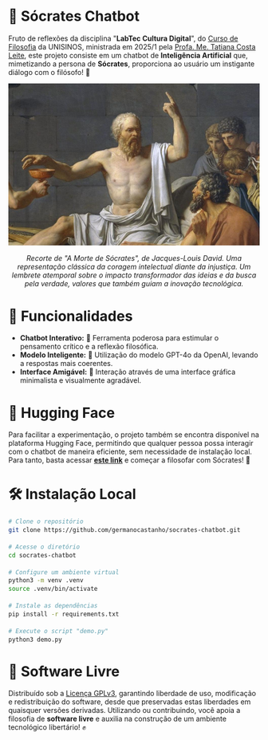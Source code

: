 # 📖 Sócrates Chatbot

Fruto de reflexões da disciplina "**LabTec Cultura Digital**", do [Curso de Filosofia](https://ead.unisinos.br/cursos-graduacao/filosofia) da UNISINOS, ministrada em 2025/1 pela [Profa. Me. Tatiana Costa Leite](http://lattes.cnpq.br/6897855276768211), este projeto consiste em um chatbot de **Inteligência Artificial** que, mimetizando a persona de **Sócrates**, proporciona ao usuário um instigante diálogo com o filósofo! 🤔

<div align="center">
  <img style="max-width: 100%; height: auto;" src="assets/socrates.jpg" />
  <p>
    <i>Recorte de "A Morte de Sócrates", de Jacques-Louis David. Uma representação clássica da coragem intelectual diante da injustiça. Um lembrete atemporal sobre o impacto transformador das ideias e da busca pela verdade, valores que também guiam a inovação tecnológica.</i>
  </p>
</div>

# 🚀 Funcionalidades

- **Chatbot Interativo:** 🤖 Ferramenta poderosa para estimular o pensamento crítico e a reflexão filosófica.
- **Modelo Inteligente:** 🧠 Utilização do modelo GPT-4o da OpenAI, levando a respostas mais coerentes.
- **Interface Amigável:** 🎨 Interação através de uma interface gráfica minimalista e visualmente agradável.

# 🤗 Hugging Face

Para facilitar a experimentação, o projeto também se encontra disponível na plataforma Hugging Face, permitindo que qualquer pessoa possa interagir com o chatbot de maneira eficiente, sem necessidade de instalação local. Para tanto, basta acessar [**este link**](https://huggingface.co/spaces/germanocastanho/socrates-chatbot) e começar a filosofar com Sócrates! 💭

# 🛠️ Instalação Local

```bash
# Clone o repositório
git clone https://github.com/germanocastanho/socrates-chatbot.git

# Acesse o diretório
cd socrates-chatbot

# Configure um ambiente virtual
python3 -m venv .venv
source .venv/bin/activate

# Instale as dependências
pip install -r requirements.txt

# Execute o script "demo.py"
python3 demo.py
```

# 📜 Software Livre

Distribuído sob a [Licença GPLv3](LICENSE), garantindo liberdade de uso, modificação e redistribuição do software, desde que preservadas estas liberdades em quaisquer versões derivadas. Utilizando ou contribuindo, você apoia a filosofia de **software livre** e auxilia na construção de um ambiente tecnológico libertário! ✊
